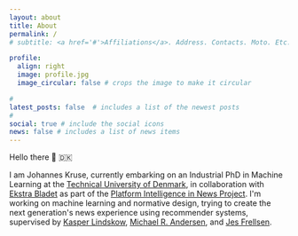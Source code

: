 ```yaml
---
layout: about
title: About
permalink: /
# subtitle: <a href='#'>Affiliations</a>. Address. Contacts. Moto. Etc.

profile:
  align: right
  image: profile.jpg
  image_circular: false # crops the image to make it circular

# 
latest_posts: false  # includes a list of the newest posts
# 
social: true # include the social icons
news: false # includes a list of news items
---
```


<!-- 
TODO: 
- Add my news 
- Make About/Home
-->

Hello there 👋 🇩🇰 

I am Johannes Kruse, currently embarking on an Industrial PhD in Machine Learning at the 
[Technical University of Denmark](https://www.dtu.dk/english/), in collaboration with [Ekstra Bladet](https://ekstrabladet.dk/) as part of the [Platform Intelligence in News Project](https://www.cbs.dk/en/research/cbs-research-projects/research-projects-overview/e3092958-c64c-46f8-94db-36c92bd0b5ed). 
I'm working on machine learning and normative design, trying to create the next generation's news experience using recommender systems, supervised by 
[Kasper Lindskow](https://www.linkedin.com/in/kasper-lindskow-6bb2089/?originalSubdomain=dk), 
[Michael R. Andersen](https://scholar.google.dk/citations?user=cOrfSmIAAAAJ&hl=en), and 
[Jes Frellsen](https://frellsen.org/). 

<!-- <p class="justify-text">
I am Johannes Kruse, currently embarking on an Industrial PhD in Machine Learning at the 
<a href="https://ekstrabladet.dk/" target="_blank">Ekstra Bladet</a>. 
</p> -->